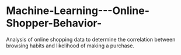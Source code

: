 # Machine-Learning---Online-Shopper-Behavior-
Analysis of online shopping data to determine the correlation between browsing habits and likelihood of making a purchase.
